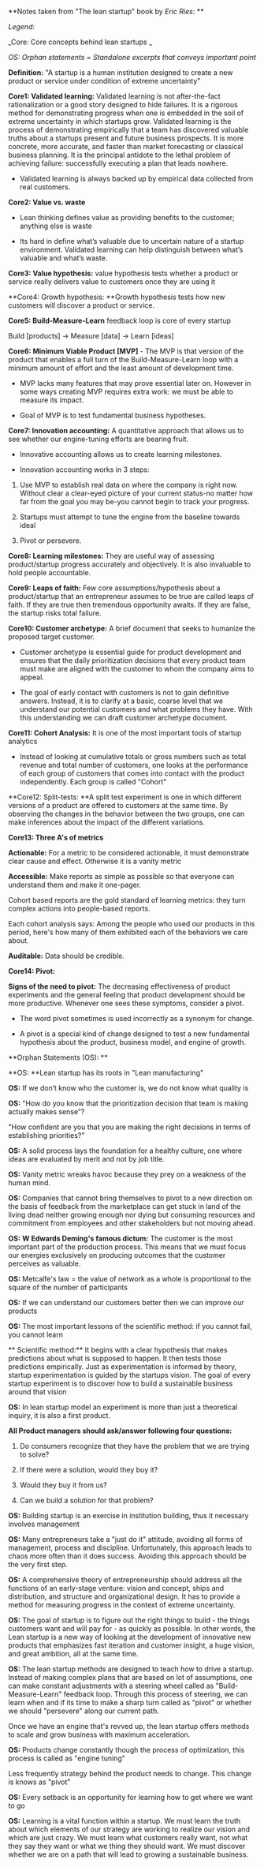 <!--
{
  "layout": "article",
  "title": "Lean Startup",
  "date": "2012-07-18T18:04:25-08:00",
  "tags": [
    "startups"
  ],
  "excerpt": "Notes taken from The lean startup book by Eric Ries"
}
-->

**Notes taken from "The lean startup" book by _Eric Ries_: **



_Legend:_

_Core: Core concepts behind lean startups _

_OS: Orphan statements = Standalone excerpts that conveys important point_



**Definition:** "A startup is a human institution designed to create a new product or service under condition of extreme uncertainty"



**Core1: Validated learning:** Validated learning is not after-the-fact rationalization or a good story designed to hide failures. It is a rigorous method for demonstrating progress when one is embedded in the soil of extreme uncertainty in which startups grow. Validated learning is the process of demonstrating empirically that a team has discovered valuable truths about a startups present and future business prospects. It is more concrete, more accurate, and faster than market forecasting or classical business planning. It is the principal antidote to the lethal problem of achieving failure: successfully executing a plan that leads nowhere.

- Validated learning is always backed up by empirical data collected from real customers.



**Core2: Value vs. waste**

 - Lean thinking defines value as providing benefits to the customer; anything else is waste

 - Its hard in define what&rsquo;s valuable due to uncertain nature of a startup environment. Validated learning can help distinguish between what&rsquo;s valuable and what&rsquo;s waste.



**Core3: Value hypothesis:** value hypothesis tests whether a product or service really delivers value to customers once they are using it



**Core4: Growth hypothesis: **Growth hypothesis tests how new customers will discover a product or service.



**Core5: Build-Measure-Learn** feedback loop is core of every startup



 Build [products] -&gt; Measure [data] -&gt; Learn [ideas]



**Core6: Minimum Viable Product [MVP]** - The MVP is that version of the product that enables a full turn of the Build-Measure-Learn loop with a minimum amount of effort and the least amount of development time.

- MVP lacks many features that may prove essential later on. However in some ways creating MVP requires extra work: we must be able to measure its impact.

- Goal of MVP is to test fundamental business hypotheses.



**Core7: Innovation accounting:** A quantitative approach that allows us to see whether our engine-tuning efforts are bearing fruit.

 - Innovative accounting allows us to create learning milestones.

 - Innovation accounting works in 3 steps:


1) Use MVP to establish real data on where the company is right now. Without clear a clear-eyed picture of your current status-no matter how far from the goal you may be-you cannot begin to track your progress.

2) Startups must attempt to tune the engine from the baseline towards ideal

3) Pivot or persevere.


**Core8: Learning milestones:** They are useful way of assessing product/startup progress accurately and objectively. It is also invaluable to hold people accountable.


**Core9: Leaps of faith:** Few core assumptions/hypothesis about a product/startup that an entrepreneur assumes to be true are called leaps of faith. If they are true then tremendous opportunity awaits. If they are false, the startup risks total failure.


**Core10: Customer archetype:** A brief document that seeks to humanize the proposed target customer.

 - Customer archetype is essential guide for product development and ensures that the daily prioritization decisions that every product team must make are aligned with the customer to whom the company aims to appeal.

 - The goal of early contact with customers is not to gain definitive answers. Instead, it is to clarify at a basic, coarse level that we understand our potential customers and what problems they have. With this understanding we can draft customer archetype document.



**Core11: Cohort Analysis:** It is one of the most important tools of startup analytics

 - Instead of looking at cumulative totals or gross numbers such as total revenue and total number of customers, one looks at the performance of each group of customers that comes into contact with the product independently. Each group is called "Cohort"



**Core12: Split-tests: **A split test experiment is one in which different versions of a product are offered to customers at the same time. By observing the changes in the behavior between the two groups, one can make inferences about the impact of the different variations.



**Core13: Three A's of metrics**

**Actionable:** For a metric to be considered actionable, it must demonstrate clear cause and effect. Otherwise it is a vanity metric


**Accessible:** Make reports as simple as possible so that everyone can understand them and make it one-pager.

Cohort based reports are the gold standard of learning metrics: they turn complex actions into people-based reports.

Each cohort analysis says: Among the people who used our products in this period, here's how many of them exhibited each of the behaviors we care about.


**Auditable:** Data should be credible.



**Core14: Pivot:**

**Signs of the need to pivot:** The decreasing effectiveness of product experiments and the general feeling that product development should be more productive. Whenever one sees these symptoms, consider a pivot.

- The word pivot sometimes is used incorrectly as a synonym for change.

- A pivot is a special kind of change designed to test a new fundamental hypothesis about the product, business model, and engine of growth.



**Orphan Statements (OS): **



**OS: **Lean startup has its roots in "Lean manufacturing"



**OS:** If we don&rsquo;t know who the customer is, we do not know what quality is



**OS:** "How do you know that the prioritization decision that team is making actually makes sense&rdquo;?

 "How confident are you that you are making the right decisions in terms of establishing priorities?"



**OS:** A solid process lays the foundation for a healthy culture, one where ideas are evaluated by merit and not by job title.



**OS:** Vanity metric wreaks havoc because they prey on a weakness of the human mind.



**OS:** Companies that cannot bring themselves to pivot to a new direction on the basis of feedback from the marketplace can get stuck in land of the living dead neither growing enough nor dying but consuming resources and commitment from employees and other stakeholders but not moving ahead.



**OS:** **W Edwards Deming's famous dictum:** The customer is the most important part of the production process. This means that we must focus our energies exclusively on producing outcomes that the customer perceives as valuable.



**OS:** Metcalfe's law = the value of network as a whole is proportional to the square of the number of participants



**OS:** If we can understand our customers better then we can improve our products



**OS:** The most important lessons of the scientific method: if you cannot fail, you cannot learn

** Scientific method:** It begins with a clear hypothesis that makes predictions about what is supposed to happen. It then tests those predictions empirically. Just as experimentation is informed by theory, startup experimentation is guided by the startups vision. The goal of every startup experiment is to discover how to build a sustainable business around that vision



**OS:** In lean startup model an experiment is more than just a theoretical inquiry, it is also a first product.

 **All Product managers should ask/answer following four questions:**

 1) Do consumers recognize that they have the problem that we are trying to solve?

 2) If there were a solution, would they buy it?

 3) Would they buy it from us?

 4) Can we build a solution for that problem?



**OS:** Building startup is an exercise in institution building, thus it necessary involves management



**OS:** Many entrepreneurs take a "just do it" attitude, avoiding all forms of management, process and discipline. Unfortunately, this approach leads to chaos more often than it does success. Avoiding this approach should be the very first step.



**OS:** A comprehensive theory of entrepreneurship should address all the functions of an early-stage venture: vision and concept, ships and distribution, and structure and organizational design. It has to provide a method for measuring progress in the context of extreme uncertainty.



**OS:** The goal of startup is to figure out the right things to build - the things customers want and will pay for - as quickly as possible. In other words, the Lean startup is a new way of looking at the development of innovative new products that emphasizes fast iteration and customer insight, a huge vision, and great ambition, all at the same time.



**OS:** The lean startup methods are designed to teach how to drive a startup. Instead of making complex plans that are based on lot of assumptions, one can make constant adjustments with a steering wheel called as "Build-Measure-Learn" feedback loop. Through this process of steering, we can learn when and if its time to make a sharp turn called as "pivot" or whether we should "persevere" along our current path.

Once we have an engine that's revved up, the lean startup offers methods to scale and grow business with maximum acceleration.



**OS:** Products change constantly though the process of optimization, this process is called as "engine tuning"

 Less frequently strategy behind the product needs to change. This change is knows as "pivot"



**OS:** Every setback is an opportunity for learning how to get where we want to go



**OS:** Learning is a vital function within a startup. We must learn the truth about which elements of our strategy are working to realize our vision and which are just crazy. We must learn what customers really want, not what they say they want or what we thing they should want. We must discover whether we are on a path that will lead to growing a sustainable business.



